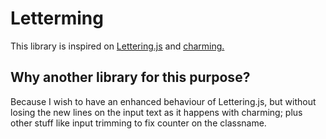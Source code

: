 # Letterming
This library is inspired on [Lettering.js](https://github.com/davatron5000/Lettering.js) and [charming.](https://github.com/yuanqing/charming)

## Why another library for this purpose?
Because I wish to have an enhanced behaviour of Lettering.js, but without losing the new lines on the input text as it happens with charming; plus other stuff like input trimming to fix counter on the classname.
